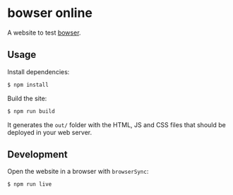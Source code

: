 # bowser online

A website to test [bowser](https://github.com/lancedikson/bowser).


## Usage

Install dependencies:

```bash
$ npm install
```

Build the site:

```bash
$ npm run build
```

It generates the `out/` folder with the HTML, JS and CSS files that should be deployed in your web server.


## Development

Open the website in a browser with `browserSync`:

```bash
$ npm run live
```

